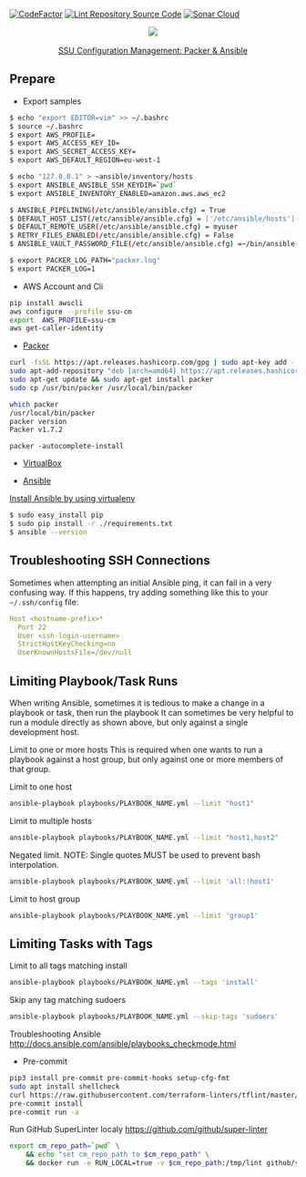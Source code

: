[![CodeFactor](https://www.codefactor.io/repository/github/nulconaux/ssu-cm/badge)](https://www.codefactor.io/repository/github/nulconaux/ssu-cm) [![Lint Repository Source Code](https://github.com/nulconaux/ssu-cm/actions/workflows/linters.yml/badge.svg)](https://github.com/nulconaux/ssu-cm/actions/workflows/linters.yml) [![Sonar Cloud](https://github.com/nulconaux/ssu-cm/actions/workflows/sonarcloud.yml/badge.svg)](https://github.com/nulconaux/ssu-cm/actions/workflows/sonarcloud.yml)


<p align="center">
 <img src="https://user-images.githubusercontent.com/29449749/125477424-0a05ad03-20a0-4e6b-85e1-58b683d823df.png">
 <br><br>
 <a href="https://docs.google.com/presentation/d/1NmYV6Mon-ZOvfmNns8_j4nLCUwK3TS7aZPncHUZvncs/edit?usp=sharing">SSU Configuration Management: Packer & Ansible</a>
</p>

## Prepare

* Export samples
```bash
$ echo "export EDITOR=vim" >> ~/.bashrc
$ source ~/.bashrc
$ export AWS_PROFILE=
$ export AWS_ACCESS_KEY_ID=
$ export AWS_SECRET_ACCESS_KEY=
$ export AWS_DEFAULT_REGION=eu-west-1

$ echo "127.0.0.1" > ~ansible/inventory/hosts
$ export ANSIBLE_ANSIBLE_SSH_KEYDIR=`pwd`
$ export ANSIBLE_INVENTORY_ENABLED=amazon.aws.aws_ec2

$ ANSIBLE_PIPELINING(/etc/ansible/ansible.cfg) = True
$ DEFAULT_HOST_LIST(/etc/ansible/ansible.cfg) = ['/etc/ansible/hosts']
$ DEFAULT_REMOTE_USER(/etc/ansible/ansible.cfg) = myuser
$ RETRY_FILES_ENABLED(/etc/ansible/ansible.cfg) = False
$ ANSIBLE_VAULT_PASSWORD_FILE(/etc/ansible/ansible.cfg) =~/bin/ansible-vault-pass

$ export PACKER_LOG_PATH="packer.log"
$ export PACKER_LOG=1
```


* AWS Account and Cli

```bash
pip install awscli
aws configure --profile ssu-cm
export  AWS_PROFILE=ssu-cm
aws get-caller-identity
```


* [Packer](https://learn.hashicorp.com/tutorials/packer/get-started-install-cli#installing-packer)

```bash
curl -fsSL https://apt.releases.hashicorp.com/gpg | sudo apt-key add -
sudo apt-add-repository "deb [arch=amd64] https://apt.releases.hashicorp.com $(lsb_release -cs) main"
sudo apt-get update && sudo apt-get install packer
sudo cp /usr/bin/packer /usr/local/bin/packer
```

```bash
which packer
/usr/local/bin/packer
packer version
Packer v1.7.2
```

```
packer -autocomplete-install
```

* [VirtualBox](https://www.virtualbox.org/wiki/Downloads)


* [Ansible](https://docs.ansible.com/ansible/latest/installation_guide/intro_installation.html)

[Install Ansible by using virtualenv](https://clouddocs.f5.com/products/orchestration/ansible/devel/usage/virtualenv.html)

```bash
$ sudo easy_install pip
$ sudo pip install -r ./requirements.txt
$ ansible --version
```

##  Troubleshooting SSH Connections
Sometimes when attempting an initial Ansible ping, it can fail in a very confusing way. If this happens, try adding something like this to your `~/.ssh/config` file:

```yaml
Host <hostname-prefix>*
  Port 22
  User <ssh-login-username>
  StrictHostKeyChecking=no
  UserKnownHostsFile=/dev/null
```

## Limiting Playbook/Task Runs
When writing Ansible, sometimes it is tedious to make a change in a playbook or task, then run the playbook It can sometimes be very helpful to run a module directly as shown above, but only against a single development host.

Limit to one or more hosts
This is required when one wants to run a playbook against a host group, but only against one or more members of that group.

Limit to one host

```sh
ansible-playbook playbooks/PLAYBOOK_NAME.yml --limit "host1"
```

Limit to multiple hosts

```sh
ansible-playbook playbooks/PLAYBOOK_NAME.yml --limit "host1,host2"
```

Negated limit. NOTE: Single quotes MUST be used to prevent bash interpolation.

```sh
ansible-playbook playbooks/PLAYBOOK_NAME.yml --limit 'all:!host1'
```

Limit to host group

```sh
ansible-playbook playbooks/PLAYBOOK_NAME.yml --limit 'group1'
```

## Limiting Tasks with Tags
Limit to all tags matching install

```sh
ansible-playbook playbooks/PLAYBOOK_NAME.yml --tags 'install'
```

Skip any tag matching sudoers

```sh
ansible-playbook playbooks/PLAYBOOK_NAME.yml --skip-tags 'sudoers'
```

Troubleshooting Ansible
http://docs.ansible.com/ansible/playbooks_checkmode.html


* Pre-commit

```bash
pip3 install pre-commit pre-commit-hooks setup-cfg-fmt
sudo apt install shellcheck
curl https://raw.githubusercontent.com/terraform-linters/tflint/master/install_linux.sh | sudo bash
pre-commit install
pre-commit run -a
```


Run GitHub SuperLinter localy
https://github.com/github/super-linter

```bash
export cm_repo_path=`pwd` \
    && echo "set cm_repo_path to $cm_repo_path" \
    && docker run -e RUN_LOCAL=true -v $cm_repo_path:/tmp/lint github/super-linter
```

